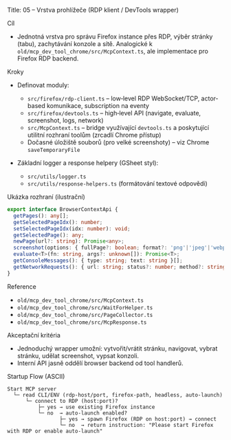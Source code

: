 Title: 05 – Vrstva prohlížeče (RDP klient / DevTools wrapper)

Cíl

- Jednotná vrstva pro správu Firefox instance přes RDP, výběr stránky (tabu), zachytávání konzole a sítě. Analogické k `old/mcp_dev_tool_chrome/src/McpContext.ts`, ale implementace pro Firefox RDP backend.

Kroky

- Definovat moduly:
  - `src/firefox/rdp-client.ts` – low‑level RDP WebSocket/TCP, actor-based komunikace, subscription na eventy
  - `src/firefox/devtools.ts` – high‑level API (navigate, evaluate, screenshot, logs, network)
  - `src/McpContext.ts` – bridge využívající `devtools.ts` a poskytující utilitní rozhraní toolům (zrcadlí Chrome přístup)
  - Dočasné úložiště souborů (pro velké screenshoty) – viz Chrome `saveTemporaryFile`

- Základní logger a response helpery (GSheet styl):
  - `src/utils/logger.ts`
  - `src/utils/response-helpers.ts` (formátování textové odpovědi)

Ukázka rozhraní (ilustrační)

```ts
export interface BrowserContextApi {
  getPages(): any[];
  getSelectedPageIdx(): number;
  setSelectedPageIdx(idx: number): void;
  getSelectedPage(): any;
  newPage(url?: string): Promise<any>;
  screenshot(options: { fullPage?: boolean; format?: 'png'|'jpeg'|'webp' }): Promise<Buffer>;
  evaluate<T>(fn: string, args?: unknown[]): Promise<T>;
  getConsoleMessages(): { type: string; text: string }[];
  getNetworkRequests(): { url: string; status?: number; method?: string }[];
}
```

Reference

- `old/mcp_dev_tool_chrome/src/McpContext.ts`
- `old/mcp_dev_tool_chrome/src/WaitForHelper.ts`
- `old/mcp_dev_tool_chrome/src/PageCollector.ts`
- `old/mcp_dev_tool_chrome/src/McpResponse.ts`

Akceptační kritéria

- Jednoduchý wrapper umožní: vytvořit/vrátit stránku, navigovat, vybrat stránku, udělat screenshot, vypsat konzoli.
- Interní API jasně oddělí browser backend od tool handlerů.

Startup Flow (ASCII)

```
Start MCP server
  └─ read CLI/ENV (rdp-host/port, firefox-path, headless, auto-launch)
      └─ connect to RDP (host:port)?
          ├─ yes → use existing Firefox instance
          └─ no  → auto-launch enabled?
                 ├─ yes → spawn Firefox (RDP on host:port) → connect
                 └─ no  → return instruction: "Please start Firefox with RDP or enable auto-launch"
```
